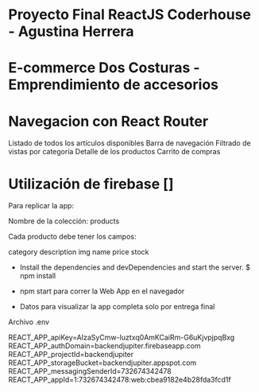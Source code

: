# Proyecto Final ReactJS Coderhouse - Agustina Herrera

# E-commerce Dos Costuras - Emprendimiento de accesorios

# Navegacion con React Router


Listado de todos los artículos disponibles
Barra de navegación
Filtrado de vistas por categoría
Detalle de los productos
Carrito de compras

# Utilización de firebase []

  Para replicar la app:

  Nombre de la colección: products

  Cada producto debe tener los campos:

  category
  description
  img
  name
  price
  stock

* Install the dependencies and devDependencies and start the server. $ npm install

* npm start para correr la Web App en el navegador

* Datos para visualizar la app completa solo por entrega final 

Archivo .env

  REACT_APP_apiKey=AIzaSyCmw-Iuztxq0AmKCaiRm-G6uKjvpjpqBxg
  REACT_APP_authDomain=backendjupiter.firebaseapp.com
  REACT_APP_projectId=backendjupiter
  REACT_APP_storageBucket=backendjupiter.appspot.com
  REACT_APP_messagingSenderId=732674342478
  REACT_APP_appId=1:732674342478:web:cbea9182e4b28fda3fcd1f


